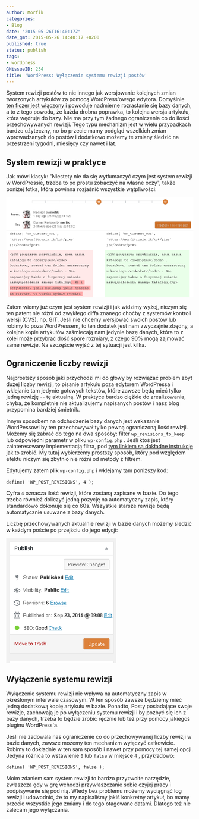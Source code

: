 ```yaml
---
author: Morfik
categories:
- Blog
date: "2015-05-26T16:40:17Z"
date_gmt: 2015-05-26 14:40:17 +0200
published: true
status: publish
tags:
- wordpress
GHissueID: 234
title: 'WordPress: Wyłączenie systemu rewizji postów'
---
```


System rewizji postów to nic innego jak wersjowanie kolejnych zmian tworzonych artykułów za pomocą
WordPress'owego edytora. Domyślnie [ten ficzer jest
włączony](https://codex.wordpress.org/Revision_Management) i powoduje nadmierne rozrastanie się
bazy danych, a to z tego powodu, że każda drobna poprawka, to kolejna wersja artykułu, która wędruje
do bazy. Nie ma przy tym żadnego ograniczenia co do ilości przechowywanych rewizji. Tego typu
mechanizm jest w wielu przypadkach bardzo użyteczny, no bo przecie mamy podgląd wszelkich zmian
wprowadzanych do postów i dodatkowo możemy te zmiany śledzić na przestrzeni tygodni, miesięcy czy
nawet i lat.

<!--more-->
## System rewizji w praktyce

Jak mówi klasyk: "Niestety nie da się wytłumaczyć czym jest system rewizji w WordPressie, trzeba to
po prostu zobaczyć na własne oczy", także poniżej fotka, która powinna rozjaśnić wszystkie
wątpliwości:

![podglad-rewizji](/img/2015/05/1.podglad-rewizji.png#huge)

Zatem wiemy już czym jest system rewizji i jak widzimy wyżej, niczym się ten patent nie różni od
zwykłego diffa znanego choćby z systemów kontroli wersji (CVS), np. GIT. Jeśli nie chcemy wersjować
swoich postów lub robimy to poza WordPressem, to ten dodatek jest nam zwyczajnie zbędny, a kolejne
kopie artykułów zaśmiecają nam jedynie bazę danych, która to z kolei może przybrać dość spore
rozmiary, z czego 90% mogą zajmować same rewizje. Na szczęście wyjść z tej sytuacji jest kilka.

## Ograniczenie liczby rewizji

Najprostszy sposób jaki przychodzi mi do głowy by rozwiązać problem zbyt dużej liczby rewizji, to
pisanie artykułu poza edytorem WordPressa i wklejanie tam jedynie gotowych tekstów, które zawsze
będą mieć tylko jedną rewizję -- tę aktualną. W praktyce bardzo ciężkie do zrealizowania, chyba,
że kompletnie nie aktualizujemy napisanych postów i nasz blog przypomina bardziej śmietnik.

Innym sposobem na odchudzenie bazy danych jest wskazanie WordPessowi by ten przechowywał tylko pewną
ograniczoną ilość rewizji. Możemy się zabrać do tego na dwa sposoby: filter `wp_revisions_to_keep`
lub odpowiedni parametr w pliku `wp-config.php` . Jeśli ktoś jest zainteresowany implementacją
filtra, pod [tym linkiem są dokładne
instrukcje](https://codex.wordpress.org/Plugin_API/Filter_Reference/wp_revisions_to_keep) jak to
zrobić. My tutaj wybierzemy prostszy sposób, który pod względem efektu niczym się zbytnio nie różni
od metody z filtrem.

Edytujemy zatem plik `wp-config.php` i wklejamy tam poniższy kod:

    define( 'WP_POST_REVISIONS', 4 );

Cyfra `4` oznacza ilość rewizji, które zostaną zapisane w bazie. Do tego trzeba również doliczyć
jedną pozycję na automatyczny zapis, który standardowo dokonuje się co 60s. Wszystkie starsze
rewizje będą automatycznie usuwane z bazy danych.

Liczbę przechowywanych aktualnie rewizji w bazie danych możemy śledzić w każdym poście po przejściu
do jego edycji:

![liczba-rewizji](/img/2015/05/2.liczba-rewizji.png#small)

## Wyłączenie systemu rewizji

Wyłączenie systemu rewizji nie wpływa na automatyczny zapis w określonym interwale czasowym. W ten
sposób zawsze będziemy mieć jedną dodatkową kopię artykułu w bazie. Ponadto, Posty posiadające swoje
rewizje, zachowają je po wyłączeniu systemu rewizji i by pozbyć się ich z bazy danych, trzeba to
będzie zrobić ręcznie lub też przy pomocy jakiegoś pluginu WordPress'a.

Jeśli nie zadowala nas ograniczenie co do przechowywanej liczby rewizji w bazie danych, zawsze
możemy ten mechanizm wyłączyć całkowicie. Robimy to dokładnie w ten sam sposób i nawet przy pomocy
tej samej opcji. Jedyna różnica to wstawienie `0` lub `false` w miejsce `4` , przykładowo:

    define( 'WP_POST_REVISIONS', false );

Moim zdaniem sam system rewizji to bardzo przyzwoite narzędzie, zwłaszcza gdy w grę wchodzi
przywłaszczanie sobie czyjej pracy i podpisywanie się pod nią. Wtedy bez problemu możemy wyciągnąć
log rewizji i udowodnić, że to my napisaliśmy jakiś konkretny artykuł, bo mamy przecie wszystkie
jego zmiany i do tego otagowane datami. Dlatego też nie zalecam jego wyłączania.
